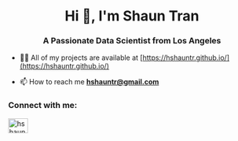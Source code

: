 <h1 align="center">Hi 👋, I'm Shaun Tran</h1>
<h3 align="center">A Passionate Data Scientist from Los Angeles</h3>

- 👨‍💻 All of my projects are available at [https://hshauntr.github.io/](https://hshauntr.github.io/)

- 📫 How to reach me **hshauntr@gmail.com**

<h3 align="left">Connect with me:</h3>
<p align="left">
<a href="https://linkedin.com/in/hshauntr" target="blank"><img align="center" src="https://raw.githubusercontent.com/rahuldkjain/github-profile-readme-generator/master/src/images/icons/Social/linked-in-alt.svg" alt="hshauntr" height="30" width="40" /></a>
</p>
